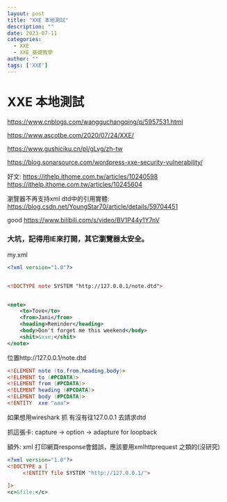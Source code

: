 ```yaml
---
layout: post
title: "XXE 本地測試"
description: ""
date: 2023-07-11
categories:
  - XXE
  - XXE_基礎教學
author: ""
tags: ['XXE']
---
```




# XXE 本地測試

https://www.cnblogs.com/wangguchangqing/p/5957531.html

https://www.ascotbe.com/2020/07/24/XXE/


https://www.gushiciku.cn/pl/gLvg/zh-tw


https://blog.sonarsource.com/wordpress-xxe-security-vulnerability/



好文:
https://ithelp.ithome.com.tw/articles/10240598
https://ithelp.ithome.com.tw/articles/10245604



瀏覽器不再支持xml dtd中的引用實體:
https://blog.csdn.net/YoungStar70/article/details/59704451

good
https://www.bilibili.com/s/video/BV1P44y1Y7nV



### 大坑，記得用IE來打開，其它瀏覽器太安全。


my.xml
```xml
<?xml version="1.0"?>


<!DOCTYPE note SYSTEM "http://127.0.0.1/note.dtd">


<note>
	<to>Tove</to>
	<from>Jani</from>
	<heading>Reminder</heading>
	<body>Don't forget me this weekend</body>
	<shit>&xxe;</shit>
</note>

```


位置http://127.0.0.1/note.dtd
```dtd
<!ELEMENT note (to,from,heading,body)>
<!ELEMENT to (#PCDATA)>
<!ELEMENT from (#PCDATA)>
<!ELEMENT heading (#PCDATA)>
<!ELEMENT body (#PCDATA)>
<!ENTITY  xxe "aaa">

```


如果想用wireshark 抓 有沒有往127.0.0.1 去請求dtd

抓這張卡:
capture -> option ->  adapture for loopback 
 



額外:
xml 打印網頁response會錯誤，應該要用xmlhttprequest 之類的(沒研究)
```xml
<?xml version="1.0"?>
<!DOCTYPE a [
     <!ENTITY file SYSTEM "http://127.0.0.1/">
   
]>
<c>&file;</c>
```


